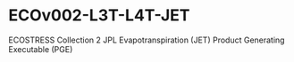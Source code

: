 # ECOv002-L3T-L4T-JET
ECOSTRESS Collection 2 JPL Evapotranspiration (JET) Product Generating Executable (PGE)
